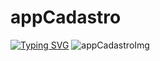 # appCadastro
[![Typing SVG](https://readme-typing-svg.demolab.com/?lines=Aplicativo+simples+de+cadastro)](https://git.io/typing-svg)
![appCadastroImg](https://github.com/user-attachments/assets/39fea136-7723-42f2-893d-b8298f781552)
